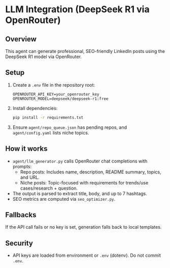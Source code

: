 # LLM Integration (DeepSeek R1 via OpenRouter)

## Overview
This agent can generate professional, SEO-friendly LinkedIn posts using the DeepSeek R1 model via OpenRouter.

## Setup
1. Create a `.env` file in the repository root:
   
   ```
   OPENROUTER_API_KEY=your_openrouter_key
   OPENROUTER_MODEL=deepseek/deepseek-r1:free
   ```

2. Install dependencies:
   
   ```bash
   pip install -r requirements.txt
   ```

3. Ensure `agent/repo_queue.json` has pending repos, and `agent/config.yaml` lists niche topics.

## How it works
- `agent/llm_generator.py` calls OpenRouter chat completions with prompts:
  - Repo posts: Includes name, description, README summary, topics, and URL.
  - Niche posts: Topic-focused with requirements for trends/use cases/research + question.
- The output is parsed to extract title, body, and up to 7 hashtags.
- SEO metrics are computed via `seo_optimizer.py`.

## Fallbacks
If the API call fails or no key is set, generation falls back to local templates.

## Security
- API keys are loaded from environment or `.env` (dotenv). Do not commit `.env`.